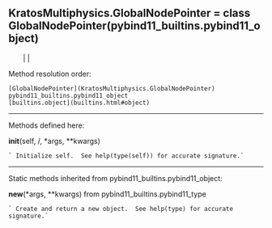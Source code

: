   
**KratosMultiphysics.GlobalNodePointer** = class
GlobalNodePointer(pybind11_builtins.pybind11_object)  
---  
`    `|   |

Method resolution order:

    [GlobalNodePointer](KratosMultiphysics.GlobalNodePointer)
    pybind11_builtins.pybind11_object
    [builtins.object](builtins.html#object)

* * *

Methods defined here:  

**__init__**(self, /, *args, **kwargs)

    ` Initialize self.  See help(type(self)) for accurate signature.`

* * *

Static methods inherited from pybind11_builtins.pybind11_object:  

**__new__**(*args, **kwargs) from pybind11_builtins.pybind11_type

    ` Create and return a new object.  See help(type) for accurate signature.`


